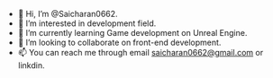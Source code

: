 - 👋 Hi, I’m @Saicharan0662.
- 👀 I’m interested in development field.
- 🌱 I’m currently learning Game development on Unreal Engine.
- 💞️ I’m looking to collaborate on front-end development.
- 📫 You can reach me through email saicharan0662@gmail.com or linkdin.

<!---
Saicharan0662/Saicharan0662 is a ✨ special ✨ repository because its `README.md` (this file) appears on your GitHub profile.
You can click the Preview link to take a look at your changes.
--->
